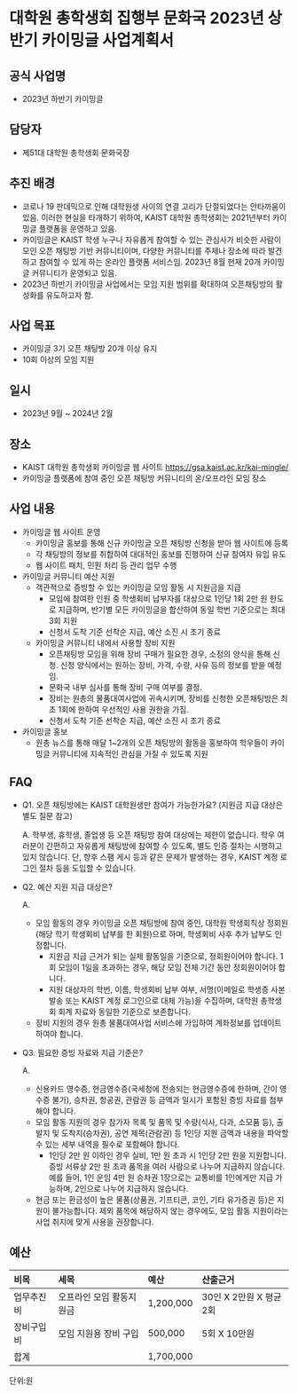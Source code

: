 대학원 총학생회 집행부 문화국 2023년 상반기 카이밍글 사업계획서
===

## 공식 사업명
- 2023년 하반기 카이밍글

## 담당자
- 제51대 대학원 총학생회 문화국장

## 추진 배경
- 코로나 19 판데믹으로 인해 대학원생 사이의 연결 고리가 단절되었다는 안타까움이 있음. 이러한 현실을 타개하기 위하여, KAIST 대학원 총학생회는 2021년부터 카이밍글 플랫폼을 운영하고 있음.
- 카이밍글은 KAIST 학생 누구나 자유롭게 참여할 수 있는 관심사가 비슷한 사람이 모인 오픈 채팅방 기반 커뮤니티이며, 다양한 커뮤니티를 주제나 장소에 따라 발견하고 참여할 수 있게 하는 온라인 플랫폼 서비스임. 2023년 8월 현재 20개 카이밍글 커뮤니티가 운영되고 있음.
- 2023년 하반기 카이밍글 사업에서는 모임 지원 범위를 확대하여 오픈채팅방의 활성화를 유도하고자 함.

## 사업 목표
- 카이밍글 3기 오픈 채팅방 20개 이상 유지
- 10회 이상의 모임 지원

## 일시
- 2023년 9월 ~ 2024년 2월

## 장소
- KAIST 대학원 총학생회 카이밍글 웹 사이트 <https://gsa.kaist.ac.kr/kai-mingle/>
- 카이밍글 플랫폼에 참여 중인 오픈 채팅방 커뮤니티의 온/오프라인 모임 장소

## 사업 내용
- 카이밍글 웹 사이트 운영
  - 카이밍글 홍보를 통해 신규 카이밍글 오픈 채팅방 신청을 받아 웹 사이트에 등록
  - 각 채팅방의 정보를 취합하여 대대적인 홍보를 진행하여 신규 참여자 유입 유도
  - 웹 사이트 패치, 민원 처리 등 관리 업무 수행
- 카이밍글 커뮤니티 예산 지원
  - 객관적으로 증빙할 수 있는 카이밍글 모임 활동 시 지원금을 지급
    - 모임에 참여한 인원 중 학생회비 납부자를 대상으로 1인당 1회 2만 원 한도로 지급하며, 반기별 모든 카이밍글을 합산하여 동일 학번 기준으로는 최대 3회 지원
    - 신청서 도착 기준 선착순 지급, 예산 소진 시 조기 종료
  - 카이밍글 커뮤니티 내에서 사용할 장비 지원
    - 오픈채팅방 모임을 위해 장비 구매가 필요한 경우, 소정의 양식을 통해 신청. 신청 양식에서는 원하는 장비, 가격, 수량, 사유 등의 정보를 받을 예정임.
    - 문화국 내부 심사를 통해 장비 구매 여부를 결정.
    - 장비는 원총의 물품대여사업에 귀속시키며, 장비를 신청한 오픈채팅방은 최초 1회에 한하여 우선적인 사용 권한을 가짐.
    - 신청서 도착 기준 선착순 지급, 예산 소진 시 조기 종료
- 카이밍글 홍보
  - 원총 뉴스를 통해 매달 1~2개의 오픈 채팅방의 활동을 홍보하여 학우들이 카이밍글 커뮤니티에 지속적인 관심을 가질 수 있도록 지원

## FAQ
- Q1. 오픈 채팅방에는 KAIST 대학원생만 참여가 가능한가요? (지원금 지급 대상은 별도 질문 참고)

  A. 학부생, 휴학생, 졸업생 등 오픈 채팅방 참여 대상에는 제한이 없습니다. 학우 여러분이 간편하고 자유롭게 채팅방에 참여할 수 있도록, 별도 인증 절차는 시행하고 있지 않습니다. 단, 향후 스팸 게시 등과 같은 문제가 발생하는 경우, KAIST 계정 로그인 절차 등을 도입할 수 있습니다.

- Q2. 예산 지원 지급 대상은?
  
  A. 
  - 모임 활동의 경우 카이밍글 오픈 채팅방에 참여 중인, 대학원 학생회칙상 정회원(해당 학기 학생회비 납부를 한 회원)으로 하며, 학생회비 사후 추가 납부도 인정합니다. <br>
    - 지원금 지급 근거가 되는 실제 활동일을 기준으로, 정회원이어야 합니다. 1회 모임이 1일을 초과하는 경우, 해당 모임 전체 기간 동안 정회원이어야 합니다. <br> 
    - 지원 대상자의 학번, 이름, 학생회비 납부 여부, 서명(이메일로 학생증 사본 발송 또는 KAIST 계정 로그인으로 대체 가능)을 수집하며, 대학원 총학생회 회계 자료와 동일한 기준으로 보존합니다.
  - 장비 지원의 경우 원총 물품대여사업 서비스에 가입하여 계좌정보를 업데이트하여야 합니다.
    
- Q3. 필요한 증빙 자료와 지급 기준은?

  A.
    - 신용카드 영수증, 현금영수증(국세청에 전송되는 현금영수증에 한하며, 간이 영수증 불가), 승차권, 항공권, 관람권 등 금액과 일시가 포함된 증빙 자료를 첨부해야 합니다.
    - 모임 활동 지원의 경우 참가자 목록 및 품목 및 수량(식사, 다과, 소모품 등), 출발지 및 도착지(승차권), 공연 제목(관람권) 등 1인당 지원 금액과 내용을 파악할 수 있는 세부 내역을 필수로 포함해야 합니다.
      - 1인당 2만 원 이하인 경우 실비, 1만 원 초과 시 1인당 2만 원을 지원합니다. 증빙 서류상 2만 원 초과 품목을 여러 사람으로 나누어 지급하지 않습니다. 예를 들어, 1인 운임 4만 원 승차권 1장으로는 교통비를 1인에게만 지급 가능하며, 2인으로 나누어 지급하지 않습니다.
    - 현금 또는 환금성이 높은 물품(상품권, 기프티콘, 코인, 기타 유가증권 등)은 지원이 불가능합니다. 제외 품목에 해당하지 않는 경우에도, 모임 활동 지원이라는 사업 취지에 맞게 사용을 권장합니다.



## 예산
|  **비목** |   **세목**   | **예산** | **산출근거** |
|:-------|:-----------|:----------|:--------------|
| 업무추진비 | 오프라인 모임 활동지원금 | 1,200,000 | 30인 X 2만원 X 평균 2회 |
| 장비구입비 | 모임 지원용 장비 구입 | 500,000 | 5회 X 10만원  |
| 합계   |            | 1,700,000 |               |

단위:원
